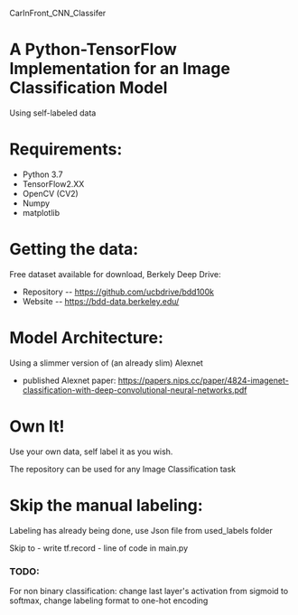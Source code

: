 CarInFront_CNN_Classifer

# A Python-TensorFlow Implementation for an Image Classification Model

Using self-labeled data

# Requirements:
  - Python 3.7
  - TensorFlow2.XX
  - OpenCV (CV2)
  - Numpy
  - matplotlib


# Getting the data:
Free dataset available for download, Berkely Deep Drive:
  - Repository -- https://github.com/ucbdrive/bdd100k
  - Website -- https://bdd-data.berkeley.edu/

# Model Architecture:
Using a slimmer version of (an already slim) Alexnet
  - published Alexnet paper: https://papers.nips.cc/paper/4824-imagenet-classification-with-deep-convolutional-neural-networks.pdf



# Own It!

Use your own data, self label it as you wish.

The repository can be used for any Image Classification task

# Skip the manual labeling:
Labeling has already being done, use Json file from used_labels folder

Skip to - write tf.record - line of code in main.py


### TODO:
For non binary classification: change last layer's activation from sigmoid to softmax, change labeling format to one-hot encoding

